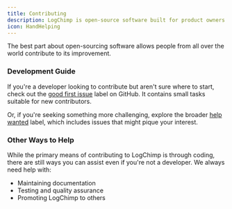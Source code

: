 ```yaml
---
title: Contributing
description: LogChimp is open-source software built for product owners to build a better version of their product.
icon: HandHelping
---
```


The best part about open-sourcing software allows people from all over the world contribute to its improvement.

### Development Guide

If you're a developer looking to contribute but aren't sure where to start, check out the [good first issue](https://github.com/logchimp/logchimp/labels/good%20first%20issue) label on GitHub. It contains small tasks suitable for new contributors.

Or, if you're seeking something more challenging, explore the broader [help wanted](https://github.com/logchimp/logchimp/labels/help%20wanted) label, which includes issues that might pique your interest.

### Other Ways to Help

While the primary means of contributing to LogChimp is through coding, there are still ways you can assist even if you're not a developer. We always need help with:

- Maintaining documentation
- Testing and quality assurance
- Promoting LogChimp to others
